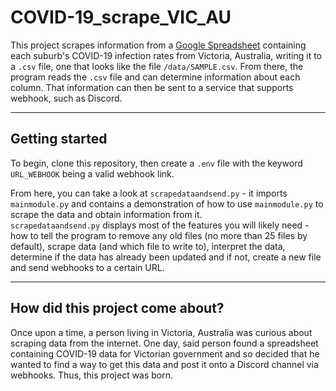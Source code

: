 # COVID-19_scrape_VIC_AU

This project scrapes information from a [Google Spreadsheet](https://docs.google.com/spreadsheets/d/e/2PACX-1vTwXSqlP56q78lZKxc092o6UuIyi7VqOIQj6RM4QmlVPgtJZfbgzv0a3X7wQQkhNu8MFolhVwMy4VnF/pub) 
containing each suburb's COVID-19 infection rates from Victoria, Australia, writing it to a `.csv` file, one that looks 
like the file `/data/SAMPLE.csv`. From there, the program reads the `.csv` file and can determine information about each
column. That information can then be sent to a service that supports webhook, such as Discord.

---
## Getting started

To begin, clone this repository, then create a `.env` file with the keyword `URL_WEBHOOK` being a valid webhook link.

From here, you can take a look at `scrapedataandsend.py` - it imports `mainmodule.py` and contains a demonstration of 
how to use `mainmodule.py` to scrape the data and obtain information from it.  
`scrapedataandsend.py` displays most of the features you will likely need - how to tell the program to remove any old 
files (no more than 25 files by default), scrape data (and which file to write to), interpret the data, determine if the
data has already been updated and if not, create a new file and send webhooks to a certain URL.

---
## How did this project come about? 

Once upon a time, a person living in Victoria, Australia was curious about scraping data from the internet. One day, said person found a spreadsheet containing COVID-19 data for Victorian government and so decided that he wanted to find a way to get this data and post it onto a Discord channel via webhooks. Thus, this project was born.
